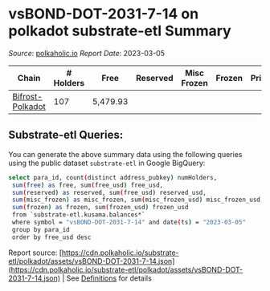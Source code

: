 # vsBOND-DOT-2031-7-14 on polkadot substrate-etl Summary

_Source_: [polkaholic.io](https://polkaholic.io) *Report Date*: 2023-03-05



| Chain | # Holders | Free | Reserved | Misc Frozen | Frozen | Price | AssetID |
| ----- | --------- | ---- | -------- | ----------- | ------ | ----- | ------- |
| [Bifrost-Polkadot](/polkadot/2030-bifrost-dot) | 107 | 5,479.93  |   |    |   |  | `{"VSBond2":["0","2,031","7","14"]}` |

## Substrate-etl Queries:
You can generate the above summary data using the following queries using the public dataset `substrate-etl` in Google BigQuery:
```bash
select para_id, count(distinct address_pubkey) numHolders, 
 sum(free) as free, sum(free_usd) free_usd,
 sum(reserved) as reserved, sum(free_usd) reserved_usd,
 sum(misc_frozen) as misc_frozen, sum(misc_frozen_usd) misc_frozen_usd,
 sum(frozen) as frozen, sum(frozen_usd) frozen_usd
 from `substrate-etl.kusama.balances*` 
 where symbol = "vsBOND-DOT-2031-7-14" and date(ts) = "2023-03-05"
 group by para_id
 order by free_usd desc
```


Report source: [https://cdn.polkaholic.io/substrate-etl/polkadot/assets/vsBOND-DOT-2031-7-14.json](https://cdn.polkaholic.io/substrate-etl/polkadot/assets/vsBOND-DOT-2031-7-14.json) | See [Definitions](/DEFINITIONS.md) for details
